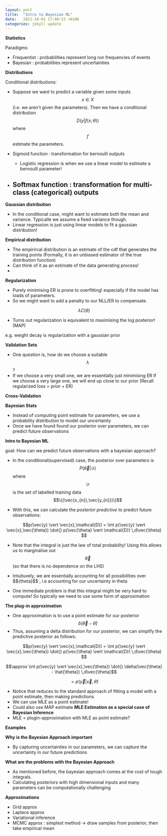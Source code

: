 ```yaml
---
layout: post
title:  "Intro to Bayesian ML"
date:   2021-10-01 17:00:53 +0100
categories: jekyll update
---
```




**Statistics**

Paradigms:
- Frequentist : probabilities represent long run frequencies of events 
- Bayesian : probabilities represent uncertainties 

**Distributions**

Conditional distributions:

- Suppose we want to predict a variable given some inputs $$x \in X$$ (i.e. we aren't given the parameters). Then we have a conditional distribution
$$D(y \vert f(x;\theta))$$ where $$f$$ estimate the parameters.

- Sigmoid function : transformation for bernoulli outputs
    - Logistic regression is when we use a linear model to estimate a bernoulli parameter!

- Softmax function : transformation for multi-class (categorical) outputs
    - 

**Gaussian distribution**

- In the conditional case, might want to estimate both the mean and variance. Typicalle we assume a fixed variance though.
- Linear regression is just using linear models to fit a gaussian distribution!


**Empirical distribution**
- The empirircal distribution is an estimate of the cdf that generates the training points (Formally, it is an unbiased estimator of the true distribution function)
- Can think of it as an estimate of the data generating process!
- 

**Regularization**
- Purely minimising ER is prone to overfitting! especially if the model has loads of parameters.
- So we might want to add a penalty to our NLL/ER to compensate.

$$ \lambda C(\theta)$$

- Turns out regularization is equivalent to maximising the log posterior! (MAP)

e.g. weight decay is regularization with a gaussian prior

**Validation Sets**
- One question is, how do we choose a suitable $$ \lambda$$?
- If we choose a very small one, we are essentially just minimising ER
If we choose a very large one, we will end up close to our prior (Recall regularized loss = prior + ER)

**Cross-Validation**

**Bayesian Stats**   
- Instead of computing point estimate for parameters, we use a probability distribution to model our uncertainty
- Once we have found found our posterior over parameters, we can predict future observations                  

**Intro to Bayesian ML**

goal: How can we predict future observations with a bayesian approach?

- In the conditional(supervised) case, the posterior over parameters is $$P(\vec{\theta} \vert \mathcal{D})$$
where $$\mathcal{D}$$ is the set of labelled training data $$\{(\vec{x_{n}},\vec{y_{n}})\}$$

- With this, we can calculate the *posterior predictive* to predict future observations:

$$p(\vec{y} \vert \vec{x},\mathcal{D}) = \int p(\vec{y} \vert \vec{x},\vec{\theta}) \dot{} p(\vec{\theta} \vert \mathcal{D}) \,d\vec{\theta} $$

- Note that the integral is just the law of total probability! Using this allows us to marginalise out $$\vec{\theta}$$ (so that there is no dependence on the LHS)
- Intuituvely, we are essentially accounting for all possibilities over $$\{theta}$$ , i.e accounting for our uncertainty in theta

- One immediate problem is that this integral might be very hard to compute! So typically we need to use some form of approximation

**The plug-in approximation**
- One approximation is to use a point estimate for our posterior $$\delta(\vec{\theta} - \hat{\theta})$$
- Thus, assuming a delta distribution for our posterior, we can simplify the predictive posterior as follows:

$$p(\vec{y} \vert \vec{x},\mathcal{D}) = \int p(\vec{y} \vert \vec{x},\vec{\theta}) \dot{} p(\vec{\theta} \vert \mathcal{D}) \,d\vec{\theta} $$

$$\approx \int p(\vec{y} \vert \vec{x},\vec{\theta}) \dot{} \delta(\vec{\theta} - \hat{\theta}) \,d\vec{\theta}$$

$$ = p(\vec{y} \vert \vec{x},\hat{\theta})$$

- Notice that reduces to the standard approach of fitting a model with a point estimate, then making predictions
- We can use MLE as a point estimate!
- Could also use MAP estimate
**MLE Estimation as a special case of Bayesian Inference**
- MLE = plugin-approximation with MLE as point estimate?

**Examples**

**Why is the Bayesian Approach important**
- By capturing uncertainties in our parameters, we can capture the uncertainty in our future predictions

**What are the problems with the Bayesian Approach**
- As mentioned before, the bayesian approach comes at the cost of tough integrals.
-  Calculating posteriors with high dimensional inputs and many parameters can be computationally challenging

**Approximations**
- Grid approx
- Laplace approx
- Variational inference
- MCMC approx : simplest method -> draw samples from posterior, then take empirical mean



